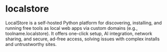 # localstore
LocalStore is a self-hosted Python platform for discovering, installing, and running free tools as local web apps via custom domains (e.g., toolname.localstore). It offers one-click setup, AI integration, network sharing, and secure, ad-free access, solving issues with complex installs and untrustworthy sites.

